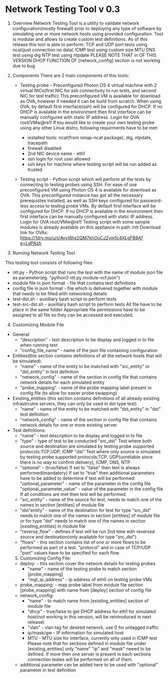 # Network Testing Tool v 0.3
1. Overview
    Network Testing Tool is a utility to validate network configuration(mostly firewall) prior to
    deploying any type of software by simulating one or more network hosts using provided configuration.
    Tool is modular and allows to create custom test definitions.
    As of this release this tool is able to perform:
     TCP and UDP port tests using ncat(just connection no data)
     ICMP test using custom size MTU
     DNS test using dig
     NTP test using ntpdate
     PLEASE NOTE THAT in OF THIS VERSION DHCP FUNCTION OF [network_config] section is not working due to bug
2. Components
    There are 2 main components of this tools:  
    * Testing probe - Preconfigured Photon OS 4 virtual machine with 2 virtual NICs(first NIC for ssh connectivity to run tests, and second NIC for test traffic)
        This preconfigured VM is available for download as OVA, however if needed it can be build from scratch.
        When using OVA, by default first interface(ssh) will be configured for DHCP. If no DHCP is available in the environment then first interface can be manually configured with static IP address. Login for OVA root/VMw@re1!
        If tou would like to create your own testing probe using any other Linux distro, following requirments have to be met:
        - installed tools: ncat(from nmap-ncat package), dig, ntpdate, tracepath
        - firewall disabled
        - 2nd NIC device name -  eth1
        - ssh login for root user allowed
        - ssh keys for machine where testing script will be run added as trusted

    * Testing script - Python script which will perform all the tests by connecting to testing probes using SSH. 
        For ease of use preconfigured VM using Photon OS 4 is available for download as OVA. This preconfigured instance has got all the necessary prerequistes installed, as well as SSH keys configured for password-less access to testing probe VMs. By default first interface will be configured for DHCP. If no DHCP is available in the environment then first interface can be manually configured with static IP address. Login for OVA root/VMw@re1!
        Testing script with some sample modules is already available on this appliance in path /ntt
        Download link for OVAs:
        https://1drv.ms/u/s!AvvI6hs2QM7khOoCJ2ym1c4XLgFB8A?e=LdPAzh
        

3. Running Network Testing Tool
    
 This testing tool consists of following files:
 * ntt.py - Python script that runs the test with the name of module json file as parameter(eg. "python3 ntt.py module-vcf.json") 
 * module file in json format - file that contains test definitions
 * config file in json format - file which is delivered together with module that needs to be filled with networking details
 * test-dst.sh - auxilliary bash script to perform tests
 * test-src-dst.sh - auxilliary bash script to perform tests
    All file have to be place in the same folder
   Appropriate file permissions have to be assigned to all file so they can be accessed and executed.

4. Customizing Module File
- General:
    * "description" - text description to be display and logged in to file when running test
    * "config_file_name" - name of the json file containing configuration
- Entities(this section contains definitions of all the network hosts that will be simulated):
    * "name" - name of the entity to be matched with "src_entity" or "dst_entity" in test definition
    * "network_config" - name of the section in config file that contains network details for each simulated entity
    * "probe_mapping" - name of the probe mapping label present in config file (to allow for easier probe swapping)
- Existing_entities (this section contains definitions of all already existing infrastrcutre servers, they can only be used in dst type test)
    * "name" - name of the entity to be matched with "dst_entity" in  "dst" test definition
    * "network_config" - name of the section in config file that contains network details for one or more existing server
- Test definitions:
    * "name" - text description to be display and logged in to file
    * "type" - type of test to be conducted
        "src_dst"
        Test where both source and destination are simulated by testing probe
        supported protocols:TCP,UDP, ICMP
        "dst"
        Test where only source is simulated by testing probe
        supported protocols:TCP, UDP(unreliable since there is no way to confirm delivery), ICMP, DNS, NTP
    * "optional"  - (true/false) 
    If set to "false" then test is always performed(mandatory)
    If set to "true" then additional parameters have to be added to determine if test will be performed:
    "optional_parameter" - name of the parameter in the config file
    "optional_parameter_value" - value of the parameter in the config file
    If all conditions are met then test will be performed.
    * "src_entity" - name of the source for test, needs to match one of the names in section [entities] of module file 
    * "dst"entity" - name of the destination for test for type "src_dst" needs to match one of the names in section [entities] of module file or
    for type "dst" needs to match one of the names in section [existing_entities] in module file
    * "reverse_flow" - defines if test will be run 2nd time with reversed source and destination(only available for type "src_dst")
    * "flows" - this section contains list of one or more flows to be performed as part of a test. "protocol" and in case of TCP/UDP
    "port" values have to be specified for each flow 
    5. Customizing Config File:
    - deploy: - this section cover the network details for testing probes
        * "name" - name of the testing probe to match section [probe_mapping]
        * "mgt_ip_address" - ip address of eth0 on testing probe VMs
    - probe_mapping: - map probe label from module file section [probe_mapping] with name from [deploy] section of config file
    - network_config:
        * "name" - to match name from [existing_entities] section of module file
        * "dhcp" - true/false to get DHCP address for eth1 for simulated host(not working in this version, will be reintroduced in next release)
        * "vlan" - vlan tag for desired network, use 0 for untagged traffic
        * ip/mask/gw - IP information for simulated host
        * MTU - MTU size for interface, currently only used in ICMP test
        Please note that for sections defined in module file under [existing_entities] only "name" "ip" and "mask" neeed to be defined. If more then one server
        is present in each sections connection testes will be performed on all of them.
    - additional parameter can be added here to be used with "optional" parameter in test definition

